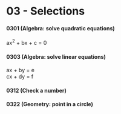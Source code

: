 # 03 - Selections
#### 0301 (Algebra: solve quadratic equations) 
ax<sup>2</sup> + bx + c = 0
#### 0303 (Algebra: solve linear equations) 
ax + by = e  
cx + dy = f
#### 0312 (Check a number)
#### 0322 (Geometry: point in a circle)
